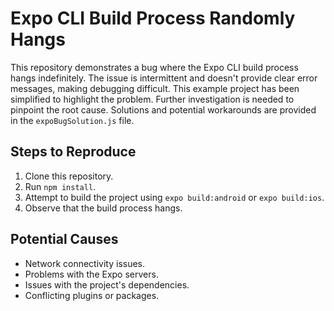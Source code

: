 # Expo CLI Build Process Randomly Hangs

This repository demonstrates a bug where the Expo CLI build process hangs indefinitely. The issue is intermittent and doesn't provide clear error messages, making debugging difficult. This example project has been simplified to highlight the problem. Further investigation is needed to pinpoint the root cause.  Solutions and potential workarounds are provided in the `expoBugSolution.js` file. 

## Steps to Reproduce

1. Clone this repository.
2. Run `npm install`.
3. Attempt to build the project using `expo build:android` or `expo build:ios`.
4. Observe that the build process hangs. 

## Potential Causes

* Network connectivity issues.
* Problems with the Expo servers. 
* Issues with the project's dependencies.
* Conflicting plugins or packages.
